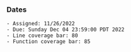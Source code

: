 ### Dates

    - Assigned: 11/26/2022
    - Due: Sunday Dec 04 23:59:00 PDT 2022
    - Line coverage bar: 80
    - Function coverage bar: 85
